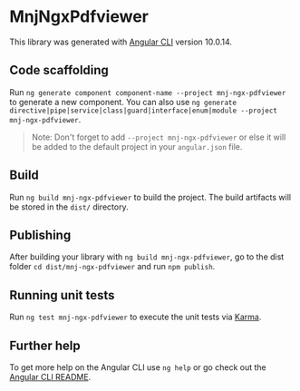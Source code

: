 # MnjNgxPdfviewer

This library was generated with [Angular CLI](https://github.com/angular/angular-cli) version 10.0.14.

## Code scaffolding

Run `ng generate component component-name --project mnj-ngx-pdfviewer` to generate a new component. You can also use `ng generate directive|pipe|service|class|guard|interface|enum|module --project mnj-ngx-pdfviewer`.
> Note: Don't forget to add `--project mnj-ngx-pdfviewer` or else it will be added to the default project in your `angular.json` file. 

## Build

Run `ng build mnj-ngx-pdfviewer` to build the project. The build artifacts will be stored in the `dist/` directory.

## Publishing

After building your library with `ng build mnj-ngx-pdfviewer`, go to the dist folder `cd dist/mnj-ngx-pdfviewer` and run `npm publish`.

## Running unit tests

Run `ng test mnj-ngx-pdfviewer` to execute the unit tests via [Karma](https://karma-runner.github.io).

## Further help

To get more help on the Angular CLI use `ng help` or go check out the [Angular CLI README](https://github.com/angular/angular-cli/blob/master/README.md).
